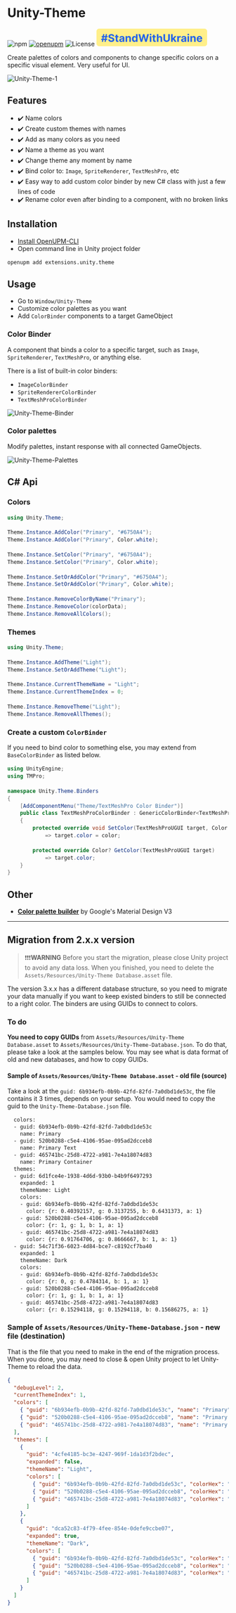 # Unity-Theme

![npm](https://img.shields.io/npm/v/extensions.unity.theme) [![openupm](https://img.shields.io/npm/v/extensions.unity.theme?label=openupm&registry_uri=https://package.openupm.com)](https://openupm.com/packages/extensions.unity.theme/) ![License](https://img.shields.io/github/license/IvanMurzak/Unity-Theme) [![Stand With Ukraine](https://raw.githubusercontent.com/vshymanskyy/StandWithUkraine/main/badges/StandWithUkraine.svg)](https://stand-with-ukraine.pp.ua)

Create palettes of colors and components to change specific colors on a specific visual element. Very useful for UI.

![Unity-Theme-1](https://github.com/IvanMurzak/Unity-Theme/assets/9135028/1c545d11-aea4-4cd2-8aaa-75539bbb6699)

## Features

- ✔️ Name colors
- ✔️ Create custom themes with names
- ✔️ Add as many colors as you need
- ✔️ Name a theme as you want
- ✔️ Change theme any moment by name
- ✔️ Bind color to: `Image`, `SpriteRenderer`, `TextMeshPro`, etc
- ✔️ Easy way to add custom color binder by new C# class with just a few lines of code
- ✔️ Rename color even after binding to a component, with no broken links

## Installation

- [Install OpenUPM-CLI](https://github.com/openupm/openupm-cli#installation)
- Open command line in Unity project folder

```bash
openupm add extensions.unity.theme
```

## Usage

- Go to `Window/Unity-Theme`
- Customize color palettes as you want
- Add `ColorBinder` components to a target GameObject

### Color Binder

A component that binds a color to a specific target, such as `Image`, `SpriteRenderer`, `TextMeshPro`, or anything else.

There is a list of built-in color binders:

- `ImageColorBinder`
- `SpriteRendererColorBinder`
- `TextMeshProColorBinder`

![Unity-Theme-Binder](https://github.com/IvanMurzak/Unity-Theme/assets/9135028/6198af48-9f0e-4cda-b5e9-40508bbd5c45)

### Color palettes

Modify palettes, instant response with all connected GameObjects.

![Unity-Theme-Palettes](https://github.com/IvanMurzak/Unity-Theme/assets/9135028/179215af-23f1-4a8e-bb29-a7169f3433a5)

## C# Api

### Colors

```csharp
using Unity.Theme;

Theme.Instance.AddColor("Primary", "#6750A4");
Theme.Instance.AddColor("Primary", Color.white);

Theme.Instance.SetColor("Primary", "#6750A4");
Theme.Instance.SetColor("Primary", Color.white);

Theme.Instance.SetOrAddColor("Primary", "#6750A4");
Theme.Instance.SetOrAddColor("Primary", Color.white);

Theme.Instance.RemoveColorByName("Primary");
Theme.Instance.RemoveColor(colorData);
Theme.Instance.RemoveAllColors();
```

### Themes

```csharp
using Unity.Theme;

Theme.Instance.AddTheme("Light");
Theme.Instance.SetOrAddTheme("Light");

Theme.Instance.CurrentThemeName = "Light";
Theme.Instance.CurrentThemeIndex = 0;

Theme.Instance.RemoveTheme("Light");
Theme.Instance.RemoveAllThemes();
```

### Create a custom `ColorBinder`

If you need to bind color to something else, you may extend from `BaseColorBinder` as listed below.

```csharp
using UnityEngine;
using TMPro;

namespace Unity.Theme.Binders
{
    [AddComponentMenu("Theme/TextMeshPro Color Binder")]
    public class TextMeshProColorBinder : GenericColorBinder<TextMeshProUGUI>
    {
        protected override void SetColor(TextMeshProUGUI target, Color color)
            => target.color = color;

        protected override Color? GetColor(TextMeshProUGUI target)
            => target.color;
    }
}
```

## Other

- **[Color palette builder](https://m3.material.io/theme-builder#/custom)** by Google's Material Design V3

---

## Migration from 2.x.x version

> ❗❗❗**WARNING**
> Before you start the migration, please close Unity project to avoid any data loss.
> When you finished, you need to delete the `Assets/Resources/Unity-Theme Database.asset` file.

The version 3.x.x has a different database structure, so you need to migrate your data manually if you want to keep existed binders to still be connected to a right color. The binders are using GUIDs to connect to colors.

### To do

**You need to copy GUIDs** from `Assets/Resources/Unity-Theme Database.asset`  to `Assets/Resources/Unity-Theme-Database.json`. To do that, please take a look at the samples below. You may see what is data format of old and new databases, and how to copy GUIDs.

#### Sample of `Assets/Resources/Unity-Theme Database.asset` - old file (source)

Take a look at the `guid: 6b934efb-0b9b-42fd-82fd-7a0dbd1de53c`, the file contains it 3 times, depends on your setup. You would need to copy the guid to the `Unity-Theme-Database.json` file.

```
  colors:
  - guid: 6b934efb-0b9b-42fd-82fd-7a0dbd1de53c
    name: Primary
  - guid: 520b0288-c5e4-4106-95ae-095ad2dcceb8
    name: Primary Text
  - guid: 465741bc-25d8-4722-a981-7e4a18074d83
    name: Primary Container
  themes:
  - guid: 6d1fce4e-1938-4d6d-93b0-b4b9f6497293
    expanded: 1
    themeName: Light
    colors:
    - guid: 6b934efb-0b9b-42fd-82fd-7a0dbd1de53c
      color: {r: 0.40392157, g: 0.3137255, b: 0.6431373, a: 1}
    - guid: 520b0288-c5e4-4106-95ae-095ad2dcceb8
      color: {r: 1, g: 1, b: 1, a: 1}
    - guid: 465741bc-25d8-4722-a981-7e4a18074d83
      color: {r: 0.91764706, g: 0.8666667, b: 1, a: 1}
  - guid: 54c71f36-6023-4d84-bce7-c8192cf7ba40
    expanded: 1
    themeName: Dark
    colors:
    - guid: 6b934efb-0b9b-42fd-82fd-7a0dbd1de53c
      color: {r: 0, g: 0.4784314, b: 1, a: 1}
    - guid: 520b0288-c5e4-4106-95ae-095ad2dcceb8
      color: {r: 1, g: 1, b: 1, a: 1}
    - guid: 465741bc-25d8-4722-a981-7e4a18074d83
      color: {r: 0.15294118, g: 0.15294118, b: 0.15686275, a: 1}
```

### Sample of `Assets/Resources/Unity-Theme-Database.json` - new file (destination)

That is the file that you need to make in the end of the migration process.
When you done, you may need to close & open Unity project to let Unity-Theme to reload the data.

```json
{
  "debugLevel": 2,
  "currentThemeIndex": 1,
  "colors": [
    { "guid": "6b934efb-0b9b-42fd-82fd-7a0dbd1de53c", "name": "Primary" },
    { "guid": "520b0288-c5e4-4106-95ae-095ad2dcceb8", "name": "Primary Text" },
    { "guid": "465741bc-25d8-4722-a981-7e4a18074d83", "name": "Primary Container" }
  ],
  "themes": [
    {
      "guid": "4cfe4185-bc3e-4247-969f-1da1d3f2bdec",
      "expanded": false,
      "themeName": "Light",
      "colors": [
        { "guid": "6b934efb-0b9b-42fd-82fd-7a0dbd1de53c", "colorHex": "#6750A4FF" },
        { "guid": "520b0288-c5e4-4106-95ae-095ad2dcceb8", "colorHex": "#FFFFFFFF" },
        { "guid": "465741bc-25d8-4722-a981-7e4a18074d83", "colorHex": "#EADDFFFF" }
      ]
    },
    {
      "guid": "dca52c83-4f79-4fee-854e-0defe9ccbe07",
      "expanded": true,
      "themeName": "Dark",
      "colors": [
        { "guid": "6b934efb-0b9b-42fd-82fd-7a0dbd1de53c", "colorHex": "#007AFFFF" },
        { "guid": "520b0288-c5e4-4106-95ae-095ad2dcceb8", "colorHex": "#FFFFFFFF" },
        { "guid": "465741bc-25d8-4722-a981-7e4a18074d83", "colorHex": "#272728FF" }
      ]
    }
  ]
}
```
